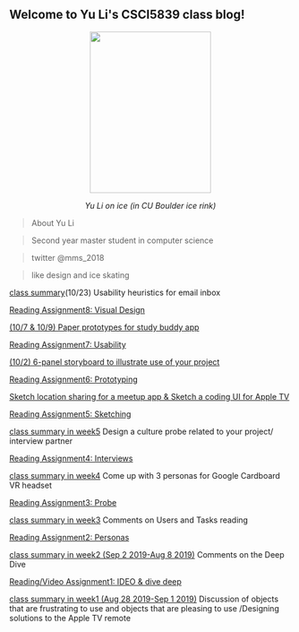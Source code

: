 ## Welcome to Yu Li's CSCI5839 class blog!

<p align="center">
	<img src="/csci5839-YuLi9309/picture/YuLi.jpeg"  width="216" height="288">
	<p align="center">
		<em>Yu Li on ice (in CU Boulder ice rink)</em>
	</p>
</p>




> About Yu Li

> Second year master student in computer science

> twitter @mms_2018

> like design and ice skating

[class summary](https://miaomiaosang.github.io/csci5839-YuLi9309/week9)(10/23) Usability heuristics for email inbox

[Reading Assignment8: Visual Design](https://miaomiaosang.github.io/csci5839-YuLi9309/assignment8)

[(10/7 & 10/9) Paper prototypes for study buddy app](https://miaomiaosang.github.io/csci5839-YuLi9309/studybudduy)

[Reading Assignment7: Usability](https://miaomiaosang.github.io/csci5839-YuLi9309/assignment7)

[(10/2) 6-panel storyboard to illustrate use of your project](https://miaomiaosang.github.io/csci5839-YuLi9309/storytell)

[Reading Assignment6: Prototyping](https://miaomiaosang.github.io/csci5839-YuLi9309/assignment6)

[Sketch location sharing for a meetup app & Sketch a coding UI for Apple TV](https://miaomiaosang.github.io/csci5839-YuLi9309/locationshare)

[Reading Assignment5: Sketching](https://miaomiaosang.github.io/csci5839-YuLi9309/assignment5)

[class summary in week5](https://miaomiaosang.github.io/csci5839-YuLi9309/week5) Design a culture probe related to your project/ interview partner

[Reading Assignment4: Interviews](https://miaomiaosang.github.io/csci5839-YuLi9309/assignment4)

[class summary in week4](https://miaomiaosang.github.io/csci5839-YuLi9309/week4) Come up with 3 personas for Google Cardboard VR headset

[Reading Assignment3: Probe](https://miaomiaosang.github.io/csci5839-YuLi9309/readingassignment3)

[class summary in week3](https://miaomiaosang.github.io/csci5839-YuLi9309/week3) Comments on Users and Tasks reading

[Reading Assignment2: Personas](https://miaomiaosang.github.io/csci5839-YuLi9309/assignment2)

[class summary in week2 (Sep 2 2019-Aug 8 2019)](https://miaomiaosang.github.io/csci5839-YuLi9309/week2)  Comments on the Deep Dive

[Reading/Video Assignment1: IDEO & dive deep](https://miaomiaosang.github.io/csci5839-YuLi9309/assignment1)

[class summary in week1 (Aug 28 2019-Sep 1 2019)](https://miaomiaosang.github.io/csci5839-YuLi9309/week1)  Discussion of objects that are frustrating to use and objects that are pleasing to use /Designing solutions to the Apple TV remote


